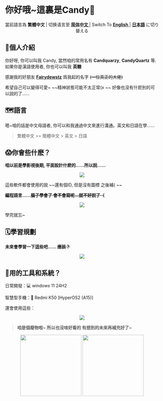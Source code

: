 # 你好哦~這裏是Candy🍥

<p align = "center">
  當前語言為 <b>繁體中文 </b> | 
  切换语言至 <a href = "./README_ZH.md" ><b>简体中文</b> </a> | 
  Switch To <a href = "./README_EN.md" ><b>English</b> </a> | 
  <a href = "./README_ZH.md" ><b> 日本語</b></a> に切り替える 
</p>

## 🍭個人介紹

你好呀, 你可以叫我 Candy, 當然咱的常用名有 **Candquarzy**, **CandyQuartz** 等. 如果你是漢語使用者, 你也可以叫我 **英糖**

感謝我的好朋友 [**Fairydewstz**](https://github.com/Lintha437) 爲我起的名字 ~~(一位真正的大佬)~~

希望自己可以變得可愛~ ~~精神狀態可能不太正常(x ~~ 好像也沒有什麽別的可以説的了……

## 🗺️語言

嗯~咱的話是中文母語者, 你可以和我通過中文來進行溝通。英文和日語在學……

> 繁體中文 >= 簡體中文 > 英文 > 日語

## 😱你會些什麽？

**咱以前是學影視後期, 平面設計什麽的……所以説……**

<p align="center">
  <a href="https://skillicons.dev">
    <img src="https://skillicons.dev/icons?i=ps,pr,ae,au,ai" />
  </a>
</p>

這些軟件都會使用的說 ~~還有個ID, 但是沒有圖標 之後補( ~~

**編程語言……~~腦子學會了 會不會寫呢…就不好説了（~~**
<p align="center">
  <a href="https://skillicons.dev">
    <img src="https://skillicons.dev/icons?i=c,cpp,html,css,js,ts,java,kotlin,python" />
  </a>
</p>

學完就忘~

## 🗓學習規劃

**未來會學習一下這些吧…… ~~應該？~~**
<p align="center">
  <a href="https://skillicons.dev">
    <img src="https://skillicons.dev/icons?i=rust,go" />
  </a>
</p>

## 📲用的工具和系統？

日常開發：💻 windows 11 24H2

智慧型手機：📱 Redmi K50 [HyperOS2 (A15)]

還會使用這些：

<p align="center">
  <a href="https://skillicons.dev">
    <img src="https://skillicons.dev/icons?i=visualstudio,vscode,linux,docker,idea,androidstudio" />
  </a>
</p>

> **咱是個廢物啦~ 所以也沒啥好看的 有想到的未來再補充好了~**

<div align="center">
  <img src="https://github-readme-stats.vercel.app/api?username=Candquarzy&show_icons=true&theme=omni" height="200px">
  <img src="https://github-readme-stats.vercel.app/api/top-langs/?username=Candquarzy&layout=donut&theme=omni" height="200px">
</div>
